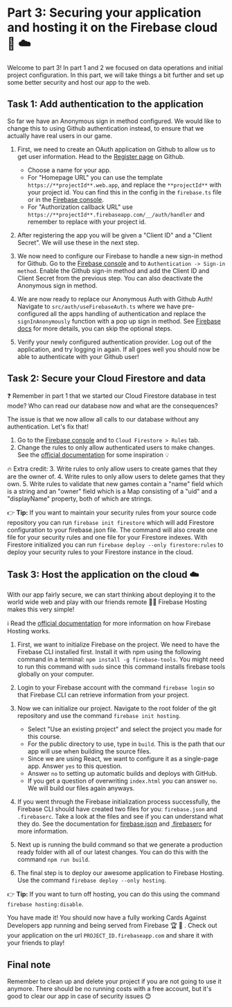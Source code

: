 # Part 3: Securing your application and hosting it on the Firebase cloud 🔐 ☁️
Welcome to part 3! In part 1 and 2 we focused on data operations and initial project configuration. In this part, we will take things a bit further and set up some better security and host our app to the web. 

## Task 1: Add authentication to the application
So far we have an Anonymous sign in method configured. We would like to change this to using Github authentication instead, to ensure that we actually have real users in our game. 

1. First, we need to create an OAuth application on Github to allow us to get user information. Head to the [Register page](https://github.com/settings/applications/new) on Github. 
    - Choose a name for your app.
    - For "Homepage URL" you can use the template `https://**projectId**.web.app`, and replace the `**projectId**` with your project id. You can find this in the config in the `firebase.ts` file or in the [Firebase console](https://console.firebase.google.com/?authuser=0).
    - For "Authorization callback URL" use `https://**projectId**.firebaseapp.com/__/auth/handler` and remember to replace with your project id.

2. After registering the app you will be given a "Client ID" and a "Client Secret". We will use these in the next step.

3. We now need to configure our Firebase to handle a new sign-in method for Github. Go to the [Firebase console](https://console.firebase.google.com/?authuser=0) and to `Authentication -> Sign-in method`. Enable the Github sign-in method and add the Client ID and Client Secret from the previous step. You can also deactivate the Anonymous sign in method.

4. We are now ready to replace our Anonymous Auth with Github Auth! Navigate to `src/auth/useFirebaseAuth.ts` where we have pre-configured all the apps handling of authentication and replace the `signInAnonymously` function with a pop up sign in method. See [Firebase docs](https://firebase.google.com/docs/auth/web/github-auth#handle_the_sign-in_flow_with_the_firebase_sdk) for more details, you can skip the optional steps.

5. Verify your newly configured authentication provider. Log out of the application, and try logging in again. If all goes well you should now be able to authenticate with your Github user!


## Task 2: Secure your Cloud Firestore and data

❓ Remember in part 1 that we started our Cloud Firestore database in test mode? Who can read our database now and what are the consequences?

The issue is that we now allow all calls to our database without any authentication. Let's fix that!

1. Go to the [Firebase console](https://console.firebase.google.com/?authuser=0) and to `Cloud Firestore > Rules` tab.
2. Change the rules to only allow authenticated users to make changes. See the [official documentation](https://firebase.google.com/docs/firestore/security/get-started#writing_rules) for some inspiration 💡 

🔥 Extra credit: 
3. Write rules to only allow users to create games that they are the owner of.
4. Write rules to only allow users to delete games that they own.
5. Write rules to validate that new games contain a "name" field which is a string and an "owner" field which is a Map consisting of a "uid" and a "displayName" property, both of which are strings.

👉 **Tip:** If you want to maintain your security rules from your source code repository you can run `firebase init firestore` which will add Firestore configuration to your firebase.json file.  The command will also create one file for your security rules and one file for your Firestore indexes. With Firestore initialized you can run `firebase deploy --only firestore:rules` to deploy your security rules to your Firestore instance in the cloud.

## Task 3: Host the application on the cloud ☁️ 
With our app fairly secure, we can start thinking about deploying it to the world wide web and play with our friends remote 👭👬 Firebase Hosting makes this very simple!

ℹ️ Read the [official documentation](https://firebase.google.com/docs/hosting) for more information on how Firebase Hosting works.

1. First, we want to initialize Firebase on the project. We need to have the Firebase CLI installed first. Install it with npm using the following command in a terminal: `npm install -g firebase-tools`. You might need to run this command with `sudo` since this command installs firebase tools globally on your computer.
   
2. Login to your Firebase account with the command `firebase login` so that Firebase CLI can retrieve information from your project.

3. Now we can initialize our project. Navigate to the root folder of the git repository and use the command `firebase init hosting`.
    - Select "Use an existing project" and select the project you made for this course.
    - For the public directory to use, type in `build`. This is the path that our app will use when building the source files.
    - Since we are using React, we want to configure it as a single-page app. Answer `yes` to this question.
    - Answer `no` to setting up automatic builds and deploys with GitHub.
    - If you get a question of overwriting `index.html` you can answer `no`. We will build our files again anyways.

4. If you went through the Firebase initialization process successfully, the Firebase CLI should have created two files for you: `firebase.json` and `.firebaserc`. Take a look at the files and see if you can understand what they do. See the documentation for [firebase.json](https://firebase.google.com/docs/cli#the_firebasejson_file) and [.firebaserc](https://firebase.google.com/docs/cli#project_aliases) for more information. 

5. Next up is running the build command so that we generate a production ready folder with all of our latest changes. You can do this with the command `npm run build`.

6. The final step is to deploy our awesome application to Firebase Hosting. Use the command `firebase deploy --only hosting`.

👉 **Tip:** If you want to turn off hosting, you can do this using the command `firebase hosting:disable`.

You have made it! You should now have a fully working Cards Against Developers app running and being served from Firebase 🏆  🎉 .  Check out your application on the url `PROJECT_ID.firebaseapp.com` and share it with your friends to play!

## Final note
Remember to clean up and delete your project if you are not going to use it anymore. There should be no running costs with a free account, but it's good to clear our app in case of security issues 😊
